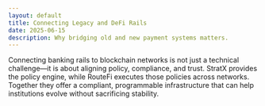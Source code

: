 ```yaml
---
layout: default
title: Connecting Legacy and DeFi Rails
date: 2025-06-15
description: Why bridging old and new payment systems matters.
---
```


Connecting banking rails to blockchain networks is not just a technical challenge—it is about aligning policy, compliance, and trust. StratX provides the policy engine, while RouteFi executes those policies across networks. Together they offer a compliant, programmable infrastructure that can help institutions evolve without sacrificing stability.
